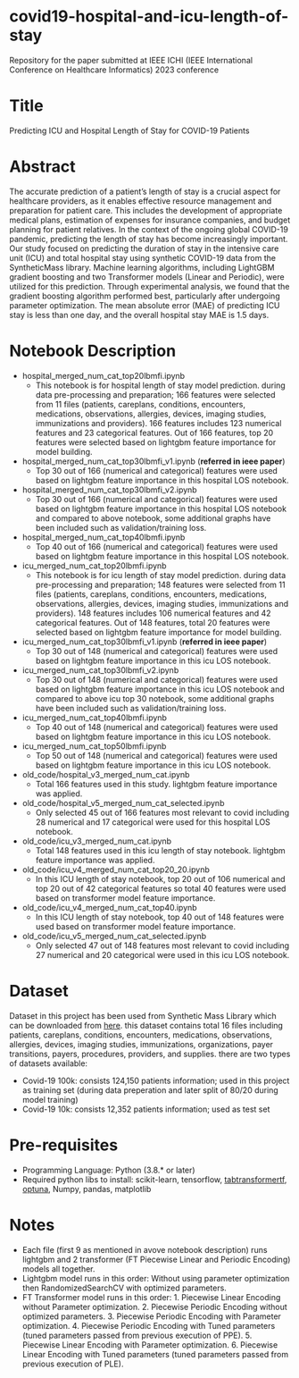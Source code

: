 # covid19-hospital-and-icu-length-of-stay

Repository for the paper submitted at IEEE ICHI (IEEE International Conference on Healthcare Informatics) 2023 conference


# Title
Predicting ICU and Hospital Length of Stay for COVID-19 Patients

# Abstract
The accurate prediction of a patient’s length of stay is a crucial aspect for healthcare providers, as it enables effective resource management and preparation for patient care. This includes the development of appropriate medical plans, estimation of expenses for insurance companies, and budget planning for patient relatives. In the context of the ongoing global COVID-19 pandemic, predicting the length of stay has become increasingly important. Our study focused on predicting the duration of stay in the intensive care unit (ICU) and total hospital stay using synthetic COVID-19 data from the SyntheticMass library. Machine learning algorithms, including LightGBM gradient boosting and two Transformer models (Linear and Periodic), were utilized for this prediction. Through experimental analysis, we found that the gradient boosting algorithm performed best, particularly after undergoing parameter optimization. The mean absolute error (MAE) of predicting ICU stay is less than one day, and the overall hospital stay MAE is 1.5 days.

# Notebook Description

- hospital_merged_num_cat_top20lbmfi.ipynb
	- This notebook is for hospital length of stay model prediction. during data pre-processing and preparation; 166 features were selected from 11 files (patients, careplans, conditions, encounters, medications, observations, allergies, devices, imaging studies, immunizations and providers). 166 features includes 123 numerical features and 23 categorical features. Out of 166 features, top 20 features were selected based on lightgbm feature importance for model building. 
- hospital_merged_num_cat_top30lbmfi_v1.ipynb (**referred in ieee paper**)
	- Top 30 out of 166 (numerical and categorical) features were used based on lightgbm feature importance in this hospital LOS notebook.
- hospital_merged_num_cat_top30lbmfi_v2.ipynb
	- Top 30 out of 166 (numerical and categorical) features were used based on lightgbm feature importance in this hospital LOS notebook and compared to above notebook, some additional graphs have been included such as validation/training loss.
- hospital_merged_num_cat_top40lbmfi.ipynb
	- Top 40 out of 166 (numerical and categorical) features were used based on lightgbm feature importance in this hospital LOS notebook.
- icu_merged_num_cat_top20lbmfi.ipynb
	- This notebook is for icu length of stay model prediction. during data pre-processing and preparation; 148 features were selected from 11 files (patients, careplans, conditions, encounters, medications, observations, allergies, devices, imaging studies, immunizations and providers). 148 features includes 106 numerical features and 42 categorical features. Out of 148 features, total 20 features were selected based on lightgbm feature importance for model building. 
- icu_merged_num_cat_top30lbmfi_v1.ipynb (**referred in ieee paper**)
	- Top 30 out of 148 (numerical and categorical) features were used based on lightgbm feature importance in this icu LOS notebook.
- icu_merged_num_cat_top30lbmfi_v2.ipynb
	- Top 30 out of 148 (numerical and categorical) features were used based on lightgbm feature importance in this icu LOS notebook and compared to above icu top 30 notebook, some additional graphs have been included such as validation/training loss. 
- icu_merged_num_cat_top40lbmfi.ipynb
	- Top 40 out of 148 (numerical and categorical) features were used based on lightgbm feature importance in this icu LOS notebook.
- icu_merged_num_cat_top50lbmfi.ipynb
	- Top 50 out of 148 (numerical and categorical) features were used based on lightgbm feature importance in this icu LOS notebook.
- old_code/hospital_v3_merged_num_cat.ipynb
	- Total 166 features used in this study. lightgbm feature importance was applied.
- old_code/hospital_v5_merged_num_cat_selected.ipynb
	- Only selected 45 out of 166 features most relevant to covid including 28 numerical and 17 categorical were used for this hospital LOS notebook.
- old_code/icu_v3_merged_num_cat.ipynb
	- Total 148 features used in this icu length of stay notebook. lightgbm feature importance was applied.
- old_code/icu_v4_merged_num_cat_top20_20.ipynb
	- In this ICU length of stay notebook, top 20 out of 106 numerical and top 20 out of 42 categorical features so total 40 features were used based on transformer model feature importance. 
- old_code/icu_v4_merged_num_cat_top40.ipynb
	- In this ICU length of stay notebook, top 40 out of 148 features were used based on transformer model feature importance. 
- old_code/icu_v5_merged_num_cat_selected.ipynb
	- Only selected 47 out of 148 features most relevant to covid including 27 numerical and 20 categorical were used in this icu LOS notebook.


# Dataset

Dataset in this project has been used from Synthetic Mass Library which can be downloaded from [here](https://synthea.mitre.org/downloads). this dataset contains total 16 files including patients, careplans, conditions, encounters, medications, observations, allergies, devices, imaging studies, immunizations, organizations, payer transitions, payers, procedures, providers, and supplies. there are two types of datasets available: 

- Covid-19 100k: consists 124,150 patients information; used in this project as training set (during data preperation and later split of 80/20 during model training)
- Covid-19 10k: consists 12,352 patients information; used as test set

# Pre-requisites

- Programming Language: Python (3.8.* or later)
- Required python libs to install:
		scikit-learn,
		tensorflow,
		[tabtransformertf](https://github.com/aruberts/TabTransformerTF),
		[optuna](https://optuna.org/),
		Numpy, pandas, matplotlib
	
# Notes 
- Each file (first 9 as mentioned in avove notebook description) runs lightgbm and 2 transformer (FT Piecewise Linear and Periodic Encoding) models all together.
- Lightgbm model runs in this order: 
		Without using parameter optimization then 
		RandomizedSearchCV with optimized parameters.
- FT Transformer model runs in this order: 
		1. Piecewise Linear Encoding without Parameter optimization. 
		2. Piecewise Periodic Encoding without optimized parameters.
		3. Piecewise Periodic Encoding with Parameter optimization.
		4. Piecewise Periodic Encoding with Tuned parameters (tuned parameters passed from previous execution of PPE).
		5. Piecewise Linear Encoding with Parameter optimization.
		6. Piecewise Linear Encoding with Tuned parameters (tuned parameters passed from previous execution of PLE).


# 